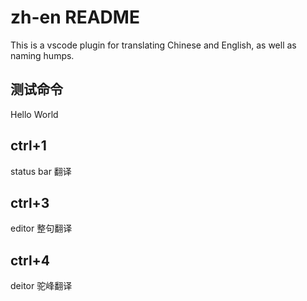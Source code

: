 # zh-en README

This is a vscode plugin for translating Chinese and English, as well as naming humps.

## 测试命令
Hello World

## ctrl+1  
status bar 翻译

## ctrl+3
editor 整句翻译

## ctrl+4
deitor 驼峰翻译
